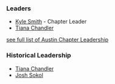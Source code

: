 ### Leaders

* [Kyle Smith](mailto:kyle.smith@owasp.org) - Chapter Leader
* [Tiana Chandler](mailto:tiana.chandler@owasp.org)




[see full list of Austin Chapter Leadership](leadership.html)

### Historical Leadership
* [Tiana Chandler](mailto:tiana.chandler@owasp.org)
* [Josh Sokol](mailto:josh.sokol@owasp.org)
